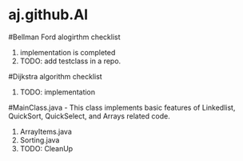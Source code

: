 # aj.github.Al
#Bellman Ford alogirthm checklist

1. implementation is completed
2. TODO: add testclass in a repo.

#Dijkstra algorithm checklist

1. TODO: implementation

#MainClass.java - This class implements basic features of Linkedlist, QuickSort, QuickSelect, and Arrays related code. 
1. ArrayItems.java
2. Sorting.java
3. TODO: CleanUp
